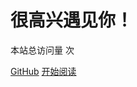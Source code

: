 # 很高兴遇见你！

<span id="busuanzi_container_site_pv">本站总访问量 <span id="busuanzi_value_site_pv"><i class="fa fa-spinner fa-spin"></i></span> 次</span>

[GitHub](https://github.com/freshchen/fresh-keeping/)
[开始阅读](#目录)

